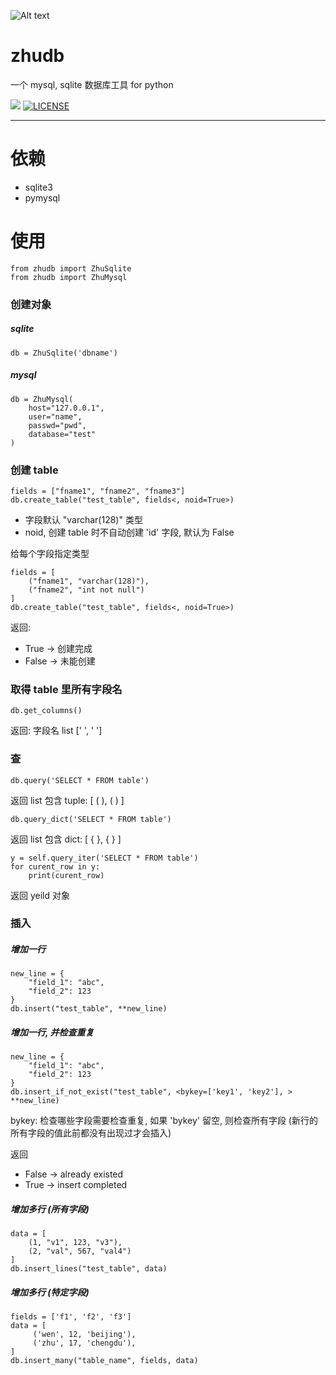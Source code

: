 
![Alt text](https://img3.doubanio.com/icon/u3430532-14.jpg)

zhudb
====================

一个 mysql, sqlite 数据库工具 for python

![](https://img.shields.io/badge/language-python3-orange.svg)
[![LICENSE](https://img.shields.io/badge/license-Anti%20996-blue.svg)](https://github.com/996icu/996.ICU/blob/master/LICENSE)

- - -

依赖
====================
* sqlite3
* pymysql


使用
====================

	from zhudb import ZhuSqlite
	from zhudb import ZhuMysql

### 创建对象

##### sqlite

	db = ZhuSqlite('dbname')

##### mysql

	db = ZhuMysql(
	    host="127.0.0.1",
	    user="name",
	    passwd="pwd",
	    database="test"
	)

### 创建 table
	
	fields = ["fname1", "fname2", "fname3"]
	db.create_table("test_table", fields<, noid=True>)

* 字段默认 "varchar(128)" 类型
* noid, 创建 table 时不自动创建 'id' 字段, 默认为 False

给每个字段指定类型

	fields = [
	    ("fname1", "varchar(128)"),
	    ("fname2", "int not null")
	]
	db.create_table("test_table", fields<, noid=True>)

返回:
* True  -> 创建完成
* False -> 未能创建

### 取得 table 里所有字段名

	db.get_columns()

返回: 字段名 list [' ', ' ']


### 查

	db.query('SELECT * FROM table')

返回 list 包含 tuple: [ ( ), ( ) ]

	db.query_dict('SELECT * FROM table')

返回 list 包含 dict: [ { }, { } ]

	y = self.query_iter('SELECT * FROM table')
	for curent_row in y:
	    print(curent_row)

返回 yeild 对象


### 插入

##### 增加一行

	new_line = {
	    "field_1": "abc",
	    "field_2": 123
	}
	db.insert("test_table", **new_line)

##### 增加一行, 并检查重复

	new_line = {
	    "field_1": "abc",
	    "field_2": 123
	}
	db.insert_if_not_exist("test_table", <bykey=['key1', 'key2'], > **new_line)
	
bykey: 检查哪些字段需要检查重复,
如果 'bykey' 留空, 则检查所有字段 (新行的所有字段的值此前都没有出现过才会插入)

返回 
* False -> already existed
* True -> insert completed

##### 增加多行 (所有字段)

	data = [
	    (1, "v1", 123, "v3"),
	    (2, "val", 567, "val4")
	]
	db.insert_lines("test_table", data)

##### 增加多行 (特定字段)

	fields = ['f1', 'f2', 'f3']
	data = [
	     ('wen', 12, 'beijing'),
	     ('zhu', 17, 'chengdu'),
	]
	db.insert_many("table_name", fields, data)










